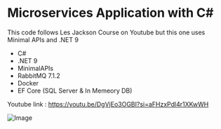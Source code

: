 # Microservices Application with C#
This code follows Les Jackson Course on Youtube but this one uses Minimal APIs and .NET 9

- C#
- .NET 9
- MinimalAPIs
- RabbitMQ 7.1.2
- Docker
- EF Core (SQL Server & In Memeory DB)


Youtube link : https://youtu.be/DgVjEo3OGBI?si=aFHzxPdl4r1XKwWH


![Image](https://github.com/user-attachments/assets/5847c661-6ac4-41da-9743-ee3754ccfce2)
